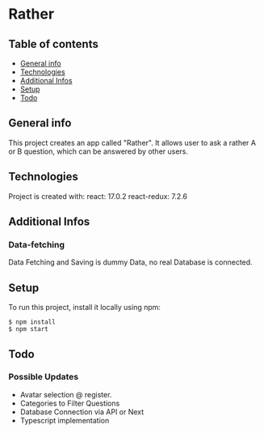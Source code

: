 # Rather

## Table of contents
* [General info](#general-info)
* [Technologies](#technologies)
* [Additional Infos](#additional-infos)
* [Setup](#setup)
* [Todo](#todo)

## General info
This project creates an app called "Rather". It allows user to ask a rather A or B question, which can be answered by other users.
	
## Technologies
Project is created with:
  react: 17.0.2
  react-redux: 7.2.6

## Additional Infos
### Data-fetching
Data Fetching and Saving is dummy Data, no real Database is connected.
	
## Setup
To run this project, install it locally using npm:

```
$ npm install
$ npm start
```

## Todo
### Possible Updates
- Avatar selection @ register.
- Categories to Filter Questions
- Database Connection via API or Next
- Typescript implementation


